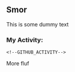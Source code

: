 ## Smor

This is some dummy text

### My Activity:

```
<!--GITHUB_ACTIVITY-->
```

<!--GITHUB_ACTIVITY-->

More fluf
